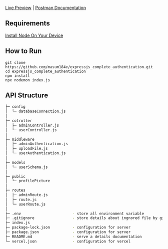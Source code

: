 [Live Preview](https://expressjs-complete-authentication.vercel.app/) | [Postman Documentation](https://documenter.getpostman.com/view/27027258/2sA3JRZeuT)

## Requirements

[Install Node On Your Device](https://nodejs.org/)

## How to Run

```
git clone https://github.com/masum184e/expressjs_complete_authentication.git
cd expressjs_complete_authentication
npm install
npx nodemon index.js
```

## API Structure

```bash
├─ config
│  └─ databaseConnection.js
│
├─ cotroller
│  ├─ adminController.js
│  └─ userController.js
│
├─ middleware
│  ├─ adminAuthentication.js
│  ├─ uploadFile.js
│  └─ userAuthentication.js
│
├─ models
│  └─ userSchema.js
│
├─ public
│  └─ profilePicture
│
├─ routes
│  ├─ adminRoute.js
│  ├─ route.js
│  └─ userRoute.js
│
├─ .env                       - store all environment variable
├─ .gitignore                 - store details about ingnored file by git
├─ index.js                   
├─ package-lock.json          - configuration for server
├─ package.json               - configuration for server
├─ README.md                  - serve a details documentation
└─ vercel.json                - configuration for vercel
```